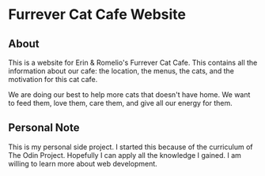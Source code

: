 # Furrever Cat Cafe Website

## About

This is a website for Erin & Romelio's Furrever Cat Cafe. This contains all the information about our cafe: the location, the menus, the cats, and the motivation for this cat cafe.

We are doing our best to help more cats that doesn't have home. We want to feed them, love them, care them, and give all our energy for them.

## Personal Note

This is my personal side project. I started this because of the curriculum of The Odin Project. Hopefully I can apply all the knowledge I gained. I am willing to learn more about web development.